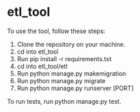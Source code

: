 # etl_tool

To use the tool, follow these steps:

1) Clone the repository on your machine.
2) cd into etl_tool
3) Run pip install -r requirements.txt
4) cd into etl_tool/etl
5) Run python manage.py makemigration
6) Run python manage.py migrate
7) Run python manage.py runserver [PORT]

To run tests, run python manage.py test.
